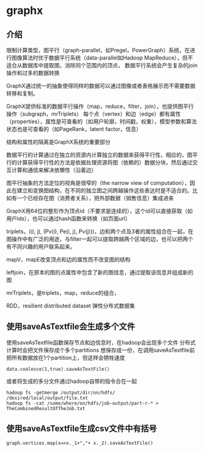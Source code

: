 # graphx
## 介绍
限制计算类型，图平行（graph-parallel，如Pregel，PowerGraph）系统，在进行图像算法时优于数据平行系统（data-parallel如Hadoop MapReduce），但不适合从数据库中提取图，消除同个范围内的顶点，
数据平行系统会产生复杂的join操作和过多的数据转换

GraphX通过统一的抽象使得同样的数据可以通过图像或者表格展示而不需要数据转移和复制。

GraphX提供标准的数据平行操作（map，reduce，filter，join），也提供图平行操作（subgraph，mrTriplets）
每个点（vertex）和边（edge）都有属性（properties），属性是可查看的（如用户轮廓，时间戳，权重），模型参数和算法状态也是可查看的（如PageRank，latent factor，信息）

结构和属性的隔离是GraphX系统的重要部分

数据平行的计算通过在独立的资源内计算独立的数据来获得平行性，相应的，图平行的计算获得平行性的方法是依据处理资源将图（依赖的）数据分块，然后通过交互计算和通信来解决依懒性（沿着边）

图平行抽象的方法定位的视角是很窄的（the narrow view of computation），因此在建立和变换图结构，在不同的独立图之间跨越操作这些表达时是不适合的。比如有一个已经存在图（消费者关系），把外部数据（销售信息）集成进来

GraphX用64位的整形作为顶点id（不要求是连续的），这个id可以直接获取（如用户ids），也可以通过hash函数来转换（如页面url）

triplets，((i, j), (Pv(i), Pe(i, j), Pv(j)))，边和两个点及3者的属性组合在一起，在图操作中有广泛的用途，与filter一起可以提取跨越两个区域的边，也可以把两个有不同兴趣的用户联系起来。

mapV，mapE改变顶点和边的属性而不改变图的结构

leftjoin，在原本的图的点属性中包含了新的图信息，通过提取该信息并组成新的图

mrTriplets，是triplets，map，reduce的组合，

RDD，resilient distributed dataset 弹性分布式数据集


## 使用saveAsTextfile会生成多个文件
使用saveAsTextfile函数保存节点和边信息时，在hadoop会出现多个文件
分布式计算时会把文件保存成个多个partitions
想保存成一份，在调用saveAsTextfile前把所有数据放在1个partition上，但这样会牺牲速度
```
data.coalesce(1,true).saveAsTextFile()
```
或者将生成的多分文件通过hadoop自带的指令合在一起
```
hadoop fs -getmerge /output/dir/on/hdfs/ /desired/local/output/file.txt
hadoop fs -cat /some/where/on/hdfs/job-output/part-r-* > TheCombinedResultOfTheJob.txt
```

## 使用saveAsTextfile生成csv文件中有括号
```
graph.vertices.map(x=>x._1+","+ x._2).saveAsTextFile()
```
